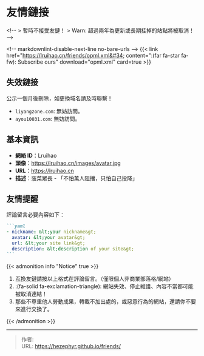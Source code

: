 # 友情鏈接


&lt;!--
&gt; 暫時不接受友鏈！
&gt; Warn: 超過兩年為更新或長期挂掉的站點將被取消！
--&gt;

&lt;!-- markdownlint-disable-next-line no-bare-urls --&gt;
{{&lt; link href=&#34;https://lruihao.cn/friends/opml.xml&#34; content=&#34;:(far fa-star fa-fw): Subscribe ours&#34; download=&#34;opml.xml&#34; card=true &gt;}}

## 失效鏈接

公示一個月後刪除，如更換域名請及時聯繫！

- `liyangzone.com`: 無妨訪問。
- `ayou10031.com`: 無妨訪問。

## 基本資訊

- **網絡 ID**：Lruihao
- **頭像**：https://lruihao.cn/images/avatar.jpg
- **URL**：https://lruihao.cn
- **描述**：菠菜眾長 - 「不怕萬人阻擋，只怕自己投降」

## 友情提醒

評論留言必要內容如下：

````markdown
```yaml
- nickname: &lt;your nickname&gt;
  avatar: &lt;your avatar&gt;
  url: &lt;your site link&gt;
  description: &lt;description of your site&gt;
```
````

{{&lt; admonition info &#34;Notice&#34; true &gt;}}

1. 互換友鏈請按以上格式在評論留言。（僅限個人非商業部落格/網站）
2. :(fa-solid fa-exclamation-triangle): 網站失效、停止維護、內容不當都可能被取消連結！
3. 那些不尊重他人勞動成果，轉載不加出處的，或惡意行為的網站，還請你不要來進行交換了。

{{&lt; /admonition &gt;}}


---

> 作者:   
> URL: https://hezephyr.github.io/friends/  

